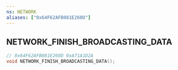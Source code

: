 ```yaml
---
ns: NETWORK
aliases: ["0x64F62AFB081E260D"]
---
```

## NETWORK_FINISH_BROADCASTING_DATA

```c
// 0x64F62AFB081E260D 0xA71A1D2A
void NETWORK_FINISH_BROADCASTING_DATA();
```

